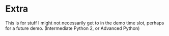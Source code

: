 # Extra
This is for stuff I might not necessarily get to in the demo time slot, perhaps
for a future demo. (Intermediate Python 2, or Advanced Python)
